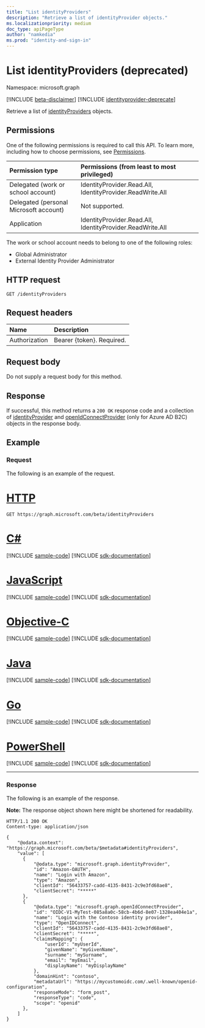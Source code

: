 ```yaml
---
title: "List identityProviders"
description: "Retrieve a list of identityProvider objects."
ms.localizationpriority: medium
doc_type: apiPageType
author: "namkedia"
ms.prod: "identity-and-sign-in"
---
```


# List identityProviders (deprecated)
Namespace: microsoft.graph

[!INCLUDE [beta-disclaimer](../../includes/beta-disclaimer.md)]
[!INCLUDE [identityprovider-deprecate](../../includes/identityprovider-deprecate.md)]

Retrieve a list of [identityProviders](../resources/identityprovider.md) objects.

## Permissions

One of the following permissions is required to call this API. To learn more, including how to choose permissions, see [Permissions](/graph/permissions-reference).

|Permission type      | Permissions (from least to most privileged)              |
|:--------------------|:---------------------------------------------------------|
|Delegated (work or school account)|IdentityProvider.Read.All, IdentityProvider.ReadWrite.All|
|Delegated (personal Microsoft account)| Not supported.|
|Application|IdentityProvider.Read.All, IdentityProvider.ReadWrite.All|

The work or school account needs to belong to one of the following roles:

* Global Administrator
* External Identity Provider Administrator

## HTTP request

<!-- { "blockType": "ignored" } -->

```http
GET /identityProviders
```

## Request headers

|Name|Description|
|:---------------|:----------|
|Authorization|Bearer {token}. Required.|

## Request body

Do not supply a request body for this method.

## Response

If successful, this method returns a `200 OK` response code and a collection of [identityProvider](../resources/identityprovider.md) and [openIdConnectProvider](../resources/openIdConnectProvider.md) (only for Azure AD B2C) objects in the response body.

## Example

### Request

The following is an example of the request.


# [HTTP](#tab/http)
<!-- {
  "blockType": "request",
  "name": "get_identityprovider_3"
}
-->

``` http
GET https://graph.microsoft.com/beta/identityProviders
```
# [C#](#tab/csharp)
[!INCLUDE [sample-code](../includes/snippets/csharp/get-identityprovider-3-csharp-snippets.md)]
[!INCLUDE [sdk-documentation](../includes/snippets/snippets-sdk-documentation-link.md)]

# [JavaScript](#tab/javascript)
[!INCLUDE [sample-code](../includes/snippets/javascript/get-identityprovider-3-javascript-snippets.md)]
[!INCLUDE [sdk-documentation](../includes/snippets/snippets-sdk-documentation-link.md)]

# [Objective-C](#tab/objc)
[!INCLUDE [sample-code](../includes/snippets/objc/get-identityprovider-3-objc-snippets.md)]
[!INCLUDE [sdk-documentation](../includes/snippets/snippets-sdk-documentation-link.md)]

# [Java](#tab/java)
[!INCLUDE [sample-code](../includes/snippets/java/get-identityprovider-3-java-snippets.md)]
[!INCLUDE [sdk-documentation](../includes/snippets/snippets-sdk-documentation-link.md)]

# [Go](#tab/go)
[!INCLUDE [sample-code](../includes/snippets/go/get-identityprovider-3-go-snippets.md)]
[!INCLUDE [sdk-documentation](../includes/snippets/snippets-sdk-documentation-link.md)]

# [PowerShell](#tab/powershell)
[!INCLUDE [sample-code](../includes/snippets/powershell/get-identityprovider-3-powershell-snippets.md)]
[!INCLUDE [sdk-documentation](../includes/snippets/snippets-sdk-documentation-link.md)]

---


### Response

The following is an example of the response.

**Note:** The response object shown here might be shortened for readability.

<!-- {
  "blockType": "response",
  "truncated": true,
  "@odata.type": "microsoft.graph.identityProvider",
  "isCollection": true
} -->

```http
HTTP/1.1 200 OK
Content-type: application/json

{
    "@odata.context": "https://graph.microsoft.com/beta/$metadata#identityProviders",
    "value": [
      {
          "@odata.type": "microsoft.graph.identityProvider",
          "id": "Amazon-OAUTH",
          "name": "Login with Amazon",
          "type": "Amazon",
          "clientId": "56433757-cadd-4135-8431-2c9e3fd68ae8",
          "clientSecret": "*****"
      },
      {
          "@odata.type": "microsoft.graph.openIdConnectProvider",
          "id": "OIDC-V1-MyTest-085a8a0c-58cb-4b6d-8e07-1328ea404e1a",
          "name": "Login with the Contoso identity provider",
          "type": "OpenIDConnect",
          "clientId": "56433757-cadd-4135-8431-2c9e3fd68ae8",
          "clientSecret": "*****",
          "claimsMapping": {
              "userId": "myUserId",
              "givenName": "myGivenName",
              "surname": "mySurname",
              "email": "myEmail",
              "displayName": "myDisplayName"
          },
          "domainHint": "contoso",
          "metadataUrl": "https://mycustomoidc.com/.well-known/openid-configuration",
          "responseMode": "form_post",
          "responseType": "code",
          "scope": "openid"
      },
    ]
}
```
